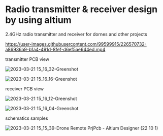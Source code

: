 # Radio transmitter & receiver design by using altium
2.4GHz radio transmitter and receiver for dornes and other projects


https://user-images.githubusercontent.com/99599915/226570732-a86936a9-b1a4-491d-8fef-d6ef5ae644ed.mp4


transmitter PCB view

![2023-03-21 15_16_32-Greenshot](https://user-images.githubusercontent.com/99599915/226570846-82e5b48b-2c9d-478f-ad75-20277c9e6687.png)


![2023-03-21 15_16_16-Greenshot](https://user-images.githubusercontent.com/99599915/226570971-ac5f25ac-6836-411d-a047-255428f011a8.png)


receiver PCB view 


![2023-03-21 15_16_12-Greenshot](https://user-images.githubusercontent.com/99599915/226571121-2b73ead1-123b-44c8-806a-3b3373a70fda.png)


![2023-03-21 15_16_04-Greenshot](https://user-images.githubusercontent.com/99599915/226571156-64527036-485e-437b-a111-840af5c214a2.png)


schematics samples 

![2023-03-21 15_15_39-Drone Remote PrjPcb - Altium Designer (22 10 1)](https://user-images.githubusercontent.com/99599915/226571297-11d41161-bd2c-4fac-8c6d-ab5712487e93.png)
